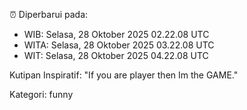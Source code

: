 ⏰ Diperbarui pada:
- WIB: Selasa, 28 Oktober 2025 02.22.08 UTC
- WITA: Selasa, 28 Oktober 2025 03.22.08 UTC
- WIT: Selasa, 28 Oktober 2025 04.22.08 UTC

Kutipan Inspiratif:
"If you are player then Im the GAME."


Kategori: funny

